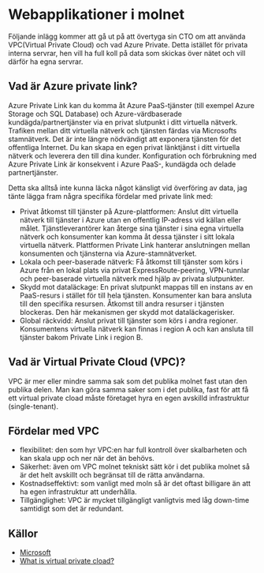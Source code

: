 # Webapplikationer i molnet

Följande inlägg kommer att gå ut på att övertyga sin CTO om att använda VPC(Virtual Private Cloud) och vad Azure Private.
Detta istället för privata interna servrar, hen vill ha full koll på data som skickas över nätet och vill därför ha egna servrar.

## Vad är Azure private link?

Azure Private Link kan du komma åt Azure PaaS-tjänster (till exempel Azure Storage och SQL Database)
och Azure-värdbaserade kundägda/partnertjänster via en privat slutpunkt i ditt virtuella nätverk.
Trafiken mellan ditt virtuella nätverk och tjänsten färdas via Microsofts stamnätverk. 
Det är inte längre nödvändigt att exponera tjänsten för det offentliga Internet. 
Du kan skapa en egen privat länktjänst i ditt virtuella nätverk och leverera den till dina kunder. 
Konfiguration och förbrukning med Azure Private Link är konsekvent i Azure PaaS-, kundägda och delade partnertjänster.

Detta ska alltså inte kunna läcka något känsligt vid överföring av data, jag tänte lägga fram några specifika fördelar med
private link med:

- Privat åtkomst till tjänster på Azure-plattformen: Anslut ditt virtuella nätverk till tjänster i Azure utan en offentlig IP-adress vid källan eller målet. 
  Tjänstleverantörer kan återge sina tjänster i sina egna virtuella nätverk och konsumenter kan komma åt dessa tjänster i sitt lokala virtuella nätverk. 
  Plattformen Private Link hanterar anslutningen mellan konsumenten och tjänsterna via Azure-stamnätverket.
- Lokala och peer-baserade nätverk: Få åtkomst till tjänster som körs i Azure från en lokal plats via privat ExpressRoute-peering, 
  VPN-tunnlar och peer-baserade virtuella nätverk med hjälp av privata slutpunkter.
- Skydd mot dataläckage: En privat slutpunkt mappas till en instans av en PaaS-resurs i stället för till hela tjänsten. 
  Konsumenter kan bara ansluta till den specifika resursen. Åtkomst till andra resurser i tjänsten blockeras. 
  Den här mekanismen ger skydd mot dataläckagerisker.
- Global räckvidd: Anslut privat till tjänster som körs i andra regioner. 
  Konsumentens virtuella nätverk kan finnas i region A och kan ansluta till tjänster bakom Private Link i region B.
  
## Vad är Virtual Private Cloud (VPC)?
  
VPC är mer eller mindre samma sak som det publika molnet fast utan den publika delen. Man kan göra samma saker som i det publika,
fast för att få ett virtual private cload måste företaget hyra en egen avskilld infrastruktur (single-tenant).

## Fördelar med VPC

- flexibilitet: den som hyr VPC:en har full kontroll över skalbarheten och kan skala upp och ner när det än behövs.
- Säkerhet: även om VPC molnet tekniskt sätt kör i det publika molnet så är det helt avskillt och begränsat till de rätta användarna.
- Kostnadseffektivt: som vanligt med moln så är det oftast billigare än att ha egen infrastruktur att underhålla.
- Tillgänglighet: VPC är mycket tillgängligt vanligtvis med låg down-time samtidigt som det är redundant.

## Källor

- [Microsoft](https://docs.microsoft.com/sv-se/azure/private-link/private-link-overview)
- [What is virtual private cload?](https://www.checkpoint.com/cyber-hub/cloud-security/what-is-vpc-virtual-private-cloud/)
